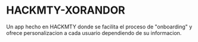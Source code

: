# HACKMTY-XORANDOR
Un app hecho en HACKMTY donde se facilita el proceso de "onboarding" y ofrece personalizacion a cada usuario dependiendo de su informacion.
